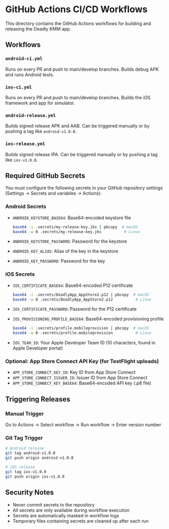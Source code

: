 # GitHub Actions CI/CD Workflows

This directory contains the GitHub Actions workflows for building and releasing the Deadly KMM app.

## Workflows

### `android-ci.yml`
Runs on every PR and push to main/develop branches. Builds debug APK and runs Android tests.

### `ios-ci.yml`
Runs on every PR and push to main/develop branches. Builds the iOS framework and app for simulator.

### `android-release.yml`
Builds signed release APK and AAB. Can be triggered manually or by pushing a tag like `android-v1.0.0`.

### `ios-release.yml`
Builds signed release IPA. Can be triggered manually or by pushing a tag like `ios-v1.0.0`.

## Required GitHub Secrets

You must configure the following secrets in your GitHub repository settings (Settings → Secrets and variables → Actions):

### Android Secrets

- `ANDROID_KEYSTORE_BASE64`: Base64-encoded keystore file
  ```bash
  base64 -i .secrets/my-release-key.jks | pbcopy  # macOS
  base64 -w 0 .secrets/my-release-key.jks          # Linux
  ```

- `ANDROID_KEYSTORE_PASSWORD`: Password for the keystore
- `ANDROID_KEY_ALIAS`: Alias of the key in the keystore
- `ANDROID_KEY_PASSWORD`: Password for the key

### iOS Secrets

- `IOS_CERTIFICATE_BASE64`: Base64-encoded P12 certificate
  ```bash
  base64 -i .secrets/DeadlyApp_AppStore2.p12 | pbcopy  # macOS
  base64 -w 0 .secrets/DeadlyApp_AppStore2.p12          # Linux
  ```

- `IOS_CERTIFICATE_PASSWORD`: Password for the P12 certificate
- `IOS_PROVISIONING_PROFILE_BASE64`: Base64-encoded provisioning profile
  ```bash
  base64 -i .secrets/profile.mobileprovision | pbcopy  # macOS
  base64 -w 0 .secrets/profile.mobileprovision          # Linux
  ```

- `IOS_TEAM_ID`: Your Apple Developer Team ID (10 characters, found in Apple Developer portal)

### Optional: App Store Connect API Key (for TestFlight uploads)

- `APP_STORE_CONNECT_KEY_ID`: Key ID from App Store Connect
- `APP_STORE_CONNECT_ISSUER_ID`: Issuer ID from App Store Connect
- `APP_STORE_CONNECT_KEY_BASE64`: Base64-encoded API key (.p8 file)

## Triggering Releases

### Manual Trigger
Go to Actions → Select workflow → Run workflow → Enter version number

### Git Tag Trigger
```bash
# Android release
git tag android-v1.0.0
git push origin android-v1.0.0

# iOS release
git tag ios-v1.0.0
git push origin ios-v1.0.0
```

## Security Notes

- Never commit secrets to the repository
- All secrets are only available during workflow execution
- Secrets are automatically masked in workflow logs
- Temporary files containing secrets are cleaned up after each run
